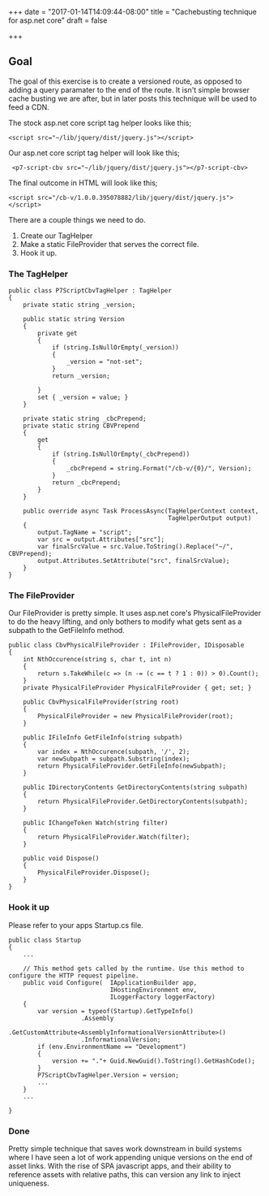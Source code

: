 +++
date = "2017-01-14T14:09:44-08:00"
title = "Cachebusting technique for asp.net core"
draft = false

+++

## Goal

The goal of this exercise is to create a versioned route, as opposed to adding a query paramater to the end of the route.
It isn't simple browser cache busting we are after, but in later posts this technique will be used to feed a CDN.

The stock asp.net core script tag helper looks like this;
```
<script src="~/lib/jquery/dist/jquery.js"></script>
```

Our asp.net core script tag helper will look like this;
```
 <p7-script-cbv src="~/lib/jquery/dist/jquery.js"></p7-script-cbv>
```

The final outcome in HTML will look like this;
```
<script src="/cb-v/1.0.0.395078882/lib/jquery/dist/jquery.js"></script>
```

There are a couple things we need to do.

1. Create our TagHelper
2. Make a static FileProvider that serves the correct file.
3. Hook it up.


### The TagHelper

```
public class P7ScriptCbvTagHelper : TagHelper
{
    private static string _version;

    public static string Version
    {
        private get
        {
            if (string.IsNullOrEmpty(_version))
            {
                _version = "not-set";
            }
            return _version;

        }
        set { _version = value; }
    }

    private static string _cbcPrepend;
    private static string CBVPrepend
    {
        get
        {
            if (string.IsNullOrEmpty(_cbcPrepend))
            {
                _cbcPrepend = string.Format("/cb-v/{0}/", Version);
            }
            return _cbcPrepend;
        }
    }

    public override async Task ProcessAsync(TagHelperContext context,
                                            TagHelperOutput output)
    {
        output.TagName = "script";
        var src = output.Attributes["src"];
        var finalSrcValue = src.Value.ToString().Replace("~/", CBVPrepend);
        output.Attributes.SetAttribute("src", finalSrcValue);
    }
}
```
### The FileProvider

Our FileProvider is pretty simple.  It uses asp.net core's PhysicalFileProvider to do the heavy lifting, and only bothers to modify what gets sent as a subpath to the GetFileInfo method.
```
public class CbvPhysicalFileProvider : IFileProvider, IDisposable
{
    int NthOccurence(string s, char t, int n)
    {
        return s.TakeWhile(c => (n -= (c == t ? 1 : 0)) > 0).Count();
    }
    private PhysicalFileProvider PhysicalFileProvider { get; set; }

    public CbvPhysicalFileProvider(string root)
    {
        PhysicalFileProvider = new PhysicalFileProvider(root);
    }

    public IFileInfo GetFileInfo(string subpath)
    {
        var index = NthOccurence(subpath, '/', 2);
        var newSubpath = subpath.Substring(index);
        return PhysicalFileProvider.GetFileInfo(newSubpath);
    }

    public IDirectoryContents GetDirectoryContents(string subpath)
    {
        return PhysicalFileProvider.GetDirectoryContents(subpath);
    }

    public IChangeToken Watch(string filter)
    {
        return PhysicalFileProvider.Watch(filter);
    }

    public void Dispose()
    {
        PhysicalFileProvider.Dispose();
    }
}
```
### Hook it up
Please refer to your apps Startup.cs file.

```
public class Startup
{
    ...

    // This method gets called by the runtime. Use this method to configure the HTTP request pipeline.
    public void Configure(  IApplicationBuilder app,
                            IHostingEnvironment env,
                            ILoggerFactory loggerFactory)
    {
        var version = typeof(Startup).GetTypeInfo()
                    .Assembly
                    .GetCustomAttribute<AssemblyInformationalVersionAttribute>()
                    .InformationalVersion;
        if (env.EnvironmentName == "Development")
        {
            version += "."+ Guid.NewGuid().ToString().GetHashCode();
        }
        P7ScriptCbvTagHelper.Version = version;
        ...
    }
    ...

}
```
### Done
Pretty simple technique that saves work downstream in build systems where I have seen a lot of work appending unique versions on the end of asset links.
With the rise of SPA javascript apps, and their ability to reference assets with relative paths, this can version any link to inject uniqueness.